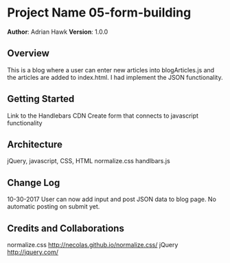 
# Project Name 05-form-building

**Author**: Adrian Hawk
**Version**: 1.0.0

## Overview

This is a blog where a user can enter new articles into blogArticles.js and the articles are added to index.html. I had implement the JSON functionality.


## Getting Started
Link to the Handlebars CDN
Create form that connects to javascript functionality

## Architecture
jQuery, javascript, CSS, HTML
normalize.css
handlbars.js

## Change Log
10-30-2017 User can now add input and post JSON data to blog page. No automatic posting on submit yet.

## Credits and Collaborations
normalize.css http://necolas.github.io/normalize.css/ jQuery http://jquery.com/
```
